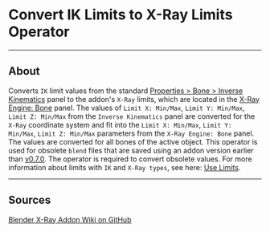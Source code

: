 # Convert IK Limits to X-Ray Limits Operator

___

## About

Converts `IK` limit values from the standard [Properties > Bone > Inverse Kinematics](https://docs.blender.org/manual/en/3.6/animation/armatures/bones/properties/inverse_kinematics.html) panel to the addon's `X-Ray` limits, which are located in the [X-Ray Engine: Bone](../addon-panels/panel-bone.md) panel. The values of `Limit X: Min/Max`, `Limit Y: Min/Max`, `Limit Z: Min/Max` from the `Inverse Kinematics` panel are converted for the `X-Ray` coordinate system and fit into the `Limit X: Min/Max`, `Limit Y: Min/Max`, `Limit Z: Min/Max` parameters from the `X-Ray Engine: Bone` panel. The values are converted for all bones of the active object. This operator is used for obsolete `blend` files that are saved using an addon version earlier than [v0.7.0](https://github.com/PavelBlend/blender-xray/releases/tag/v0.7.0). The operator is required to convert obsolete values. For more information about limits with `IK` and `X-Ray types`, see here: [Use Limits](../addon-panels/panel-armature.md).

___

## Sources

[Blender X-Ray Addon Wiki on GitHub](https://github.com/PavelBlend/blender-xray/wiki/Operator-IK-Limits#%D0%BE%D0%BF%D0%B5%D1%80%D0%B0%D1%82%D0%BE%D1%80-convert-ik-limits-to-x-ray-limits)
